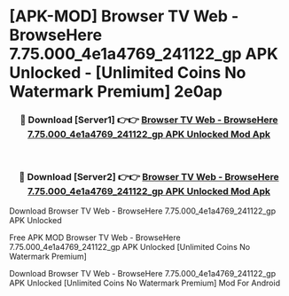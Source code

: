 # [APK-MOD] Browser TV Web - BrowseHere 7.75.000_4e1a4769_241122_gp APK Unlocked - [Unlimited Coins No Watermark Premium] 2e0ap



<div align="center">
<h3>🔴 Download [Server1] 👉👉 <a href="https://momento.my/?title=Browser_TV_Web_-_BrowseHere_7.75.000_4e1a4769_241122_gp_APK_Unlocked">Browser TV Web - BrowseHere 7.75.000_4e1a4769_241122_gp APK Unlocked Mod Apk</a></h3><br>

<h3>🔴 Download [Server2] 👉👉 <a href="https://momento.my/?title=Browser_TV_Web_-_BrowseHere_7.75.000_4e1a4769_241122_gp_APK_Unlocked">Browser TV Web - BrowseHere 7.75.000_4e1a4769_241122_gp APK Unlocked Mod Apk</a></h3>
</div>



Download Browser TV Web - BrowseHere 7.75.000_4e1a4769_241122_gp APK Unlocked 

Free APK MOD Browser TV Web - BrowseHere 7.75.000_4e1a4769_241122_gp APK Unlocked [Unlimited Coins No Watermark Premium]

Download Browser TV Web - BrowseHere 7.75.000_4e1a4769_241122_gp APK Unlocked [Unlimited Coins No Watermark Premium] Mod For Android
